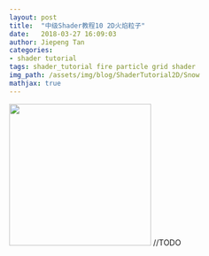 ```yaml
---
layout: post
title:  "中级Shader教程10 2D火焰粒子"
date:   2018-03-27 16:09:03
author: Jiepeng Tan
categories: 
- shader tutorial
tags: shader_tutorial fire particle grid shader
img_path: /assets/img/blog/ShaderTutorial2D/Snow
mathjax: true
---
```


<img src="http://127.0.0.1:4000/assets/img/blog/ShaderTutorial2D/FireParticle/fire_particle.gif" width="256">
//TODO 





